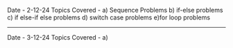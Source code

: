 Date - 2-12-24
Topics Covered - a) Sequence Problems b) if-else problems c) if else-if else problems d) switch case problems e)for loop problems

-------------

Date - 3-12-24
Topics Covered - a)
